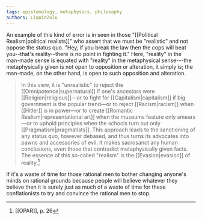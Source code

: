 ```yaml
---
tags: epistemology, metaphysics, philosophy
authors: LiquidZulu
---
```


An example of this kind of error is in seen in those "[[Political Realism|political realists]]" who assert that we must be "realistic" and not oppose the status quo. "Hey, if you break the law then the cops will beat you--that's reality--there is no point in fighting it." Here, "reality" in the man-made sense is equated with "reality" in the metaphysical sense---the metaphysically given is not open to opposition or alteration, it simply *is*; the man-made, on the other hand, is open to such opposition and alteration.

>In this view, it is "unrealistic" to reject the [[Omnipotence|supernatural]] if one's ancestors were [[Religion|religious]]—or to fight for [[Capitalism|capitalism]] if big government is the popular trend—or to reject [[Racism|racism]] when [[Hitler]] is in power—or to create [[Romantic Realism|representational art]] when the museums feature only smears—or to uphold principles when the schools turn out only [[Pragmatism|pragmatists]]. This approach leads to the sanctioning of any status quo, however debased, and thus turns its advocates into pawns and accessories of evil. It makes sacrosanct any human conclusions, even those that contradict metaphysically given facts. The essence of this so-called "realism" is the [[Evasion|evasion]] of reality.[^1]

If it's a waste of time for those rational men to bother changing anyone's minds on rational grounds because people will believe whatever they believe then it is surely just as much of a waste of time for these conflationists to try and convince the rational men to stop.

[^1]: [[OPAR]], p. 26